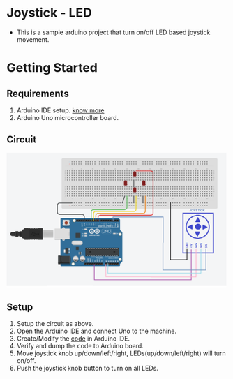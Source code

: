 # Joystick - LED
- This is a sample arduino project that turn on/off LED based joystick movement.

# Getting Started
## Requirements
1. Arduino IDE setup. [know more](../../../../setup/IDE/)
2. Arduino Uno microcontroller board.

## Circuit
![circuit](./joystick-demo1.png)

## Setup
1. Setup the circuit as above.
2. Open the Arduino IDE and connect Uno to the machine.
3. Create/Modify the [code](./joystick-demo1.ino) in Arduino IDE.
4. Verify and dump the code to Arduino board. 
5. Move joystick knob up/down/left/right, LEDs(up/down/left/right) will turn on/off.
6. Push the joystick knob button to turn on all LEDs. 